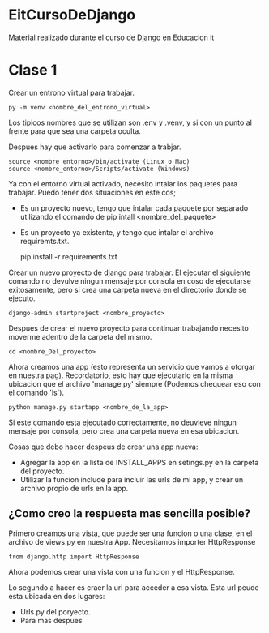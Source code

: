 # EitCursoDeDjango
Material realizado durante el curso de Django en Educacion it

# Clase 1

Crear un entrono virtual para trabajar.

    py -m venv <nombre_del_entrono_virtual>

Los tipicos nombres que se utilizan son .env y .venv, y si con un punto al frente para que sea una carpeta oculta. 

Despues hay que activarlo para comenzar a trabjar.

    source <nombre_entorno>/bin/activate (Linux o Mac)
    source <nombre_entorno>/Scripts/activate (Windows)

Ya con el entorno virtual activado, necesito intalar los paquetes para trabajar. Puedo tener dos situaciones en este cos;

* Es un proyecto nuevo, tengo que intalar cada paquete por separado utilizando el comando de 
    pip intall <nombre_del_paquete>

* Es un proyecto ya existente, y tengo que intalar el archivo requiremts.txt.

    pip install -r requirements.txt

Crear un nuevo proyecto de django para trabajar. El ejecutar el siguiente comando no devulve ningun mensaje por consola en coso de ejecutarse exitosamente, pero si crea una carpeta nueva en el directorio donde se ejecuto.

    django-admin startproject <nombre_proyecto>

Despues de crear el nuevo proyecto para continuar trabajando necesito moverme adentro de la carpeta del mismo.

    cd <nombre_Del_proyecto>

Ahora creamos una app (esto representa un servicio que vamos a otorgar en nuestra pag). Recordatorio, esto hay que ejecutarlo en la misma ubicacion que el archivo 'manage.py' siempre (Podemos chequear eso con el comando 'ls').

    python manage.py startapp <nombre_de_la_app>

Si este comando esta ejecutado correctamente, no deuvleve ningun mensaje por consola, pero crea una carpeta nueva en esa ubicacion. 

Cosas que debo hacer despeus de crear una app nueva:
* Agregar la app en la lista de INSTALL_APPS en setings.py en la carpeta del proyecto. 
* Utilizar la funcion include para incluir las urls de mi app, y crear un archivo propio de urls en la app.

## ¿Como creo la respuesta mas sencilla posible?

Primero creamos una vista, que puede ser una funcion o una clase, en el archivo de views.py en nuestra App. Necesitamos importer HttpResponse

    from django.http import HttpResponse

Ahora podemos crear una vista con una funcion y el HttpResponse.

Lo segundo a hacer es craer la url para acceder a esa vista. Esta url peude esta ubicada en dos lugares:
* Urls.py del poryecto.
* Para mas despues
